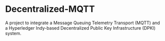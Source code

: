 # Decentralized-MQTT
A project to integrate a Message Queuing Telemetry Transport (MQTT) and a Hyperledger Indy-based Decentralized Public Key Infrastructure (DPKI) system.
